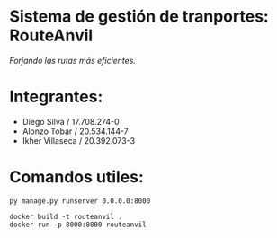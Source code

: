 # Sistema de gestión de tranportes: RouteAnvil
_Forjando las rutas más eficientes._

# Integrantes:
* Diego Silva / 17.708.274-0
* Alonzo Tobar / 20.534.144-7
* Ikher Villaseca / 20.392.073-3

# Comandos utiles:

```
py manage.py runserver 0.0.0.0:8000

docker build -t routeanvil .
docker run -p 8000:8000 routeanvil
```
